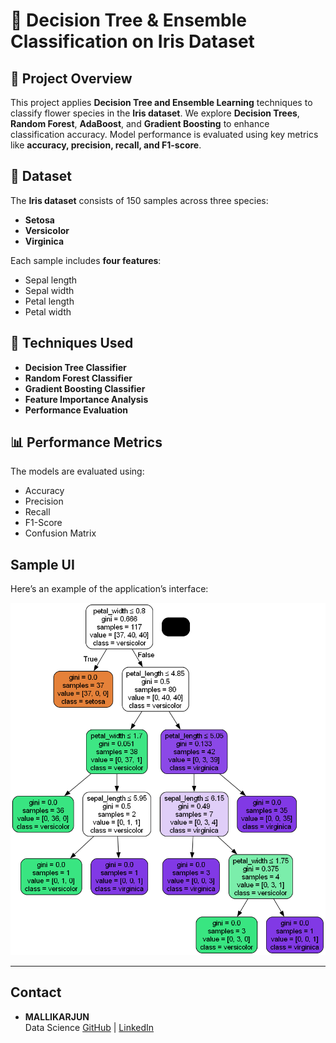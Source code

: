 # 🌸 Decision Tree & Ensemble Classification on Iris Dataset

## 📌 Project Overview
This project applies **Decision Tree and Ensemble Learning** techniques to classify flower species in the **Iris dataset**. We explore **Decision Trees**, **Random Forest**, **AdaBoost**, and **Gradient Boosting** to enhance classification accuracy. Model performance is evaluated using key metrics like **accuracy, precision, recall, and F1-score**.

## 📂 Dataset
The **Iris dataset** consists of 150 samples across three species:
- **Setosa**
- **Versicolor**
- **Virginica**

Each sample includes **four features**:
- Sepal length  
- Sepal width  
- Petal length  
- Petal width  

## 🚀 Techniques Used
- **Decision Tree Classifier**
- **Random Forest Classifier**
- **Gradient Boosting Classifier**
- **Feature Importance Analysis**
- **Performance Evaluation**

## 📊 Performance Metrics
The models are evaluated using:
- Accuracy
- Precision
- Recall
- F1-Score
- Confusion Matrix

## Sample UI

Here’s an example of the application’s interface:

![Sample UI](iris_decision_tree.png)

---

## Contact

- **MALLIKARJUN**  
  Data Science
  [GitHub](https://github.com/Mallikarjun-B-Patil) | [LinkedIn](https://www.linkedin.com/in/mallikarjunpatil4472/)

